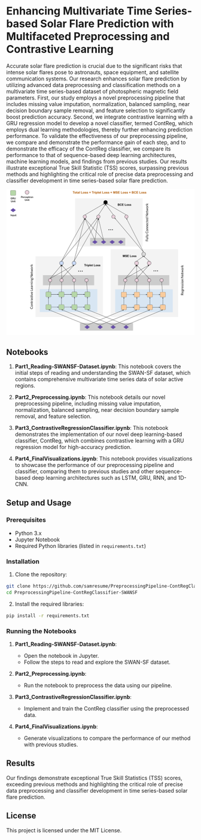 
# Enhancing Multivariate Time Series-based Solar Flare Prediction with Multifaceted Preprocessing and Contrastive Learning

Accurate solar flare prediction is crucial due to the significant risks that intense solar flares pose to astronauts, space equipment, and satellite communication systems. Our research enhances solar flare prediction by utilizing advanced data preprocessing and classification methods on a multivariate time series-based dataset of photospheric magnetic field parameters. First, our study employs a novel preprocessing pipeline that includes missing value imputation, normalization, balanced sampling, near decision boundary sample removal, and feature selection to significantly boost prediction accuracy. Second, we integrate contrastive learning with a GRU regression model to develop a novel classifier, termed ContReg, which employs dual learning methodologies, thereby further enhancing prediction performance. To validate the effectiveness of our preprocessing pipeline, we compare and demonstrate the performance gain of each step, and to demonstrate the efficacy of the ContReg classifier, we compare its performance to that of sequence-based deep learning architectures, machine learning models, and findings from previous studies. Our results illustrate exceptional True Skill Statistic (TSS) scores, surpassing previous methods and highlighting the critical role of precise data preprocessing and classifier development in time series-based solar flare prediction.


<img src="contreg.svg" width="600" alt="ContReg Architecture" title="ContReg Architecture">


## Notebooks

1. **Part1_Reading-SWANSF-Dataset.ipynb**: This notebook covers the initial steps of reading and understanding the SWAN-SF dataset, which contains comprehensive multivariate time series data of solar active regions.

2. **Part2_Preprocessing.ipynb**: This notebook details our novel preprocessing pipeline, including missing value imputation, normalization, balanced sampling, near decision boundary sample removal, and feature selection.

3. **Part3_ContrastiveRegressionClassifier.ipynb**: This notebook demonstrates the implementation of our novel deep learning-based classifier, ContReg, which combines contrastive learning with a GRU regression model for high-accuracy prediction.

4. **Part4_FinalVisualizations.ipynb**: This notebook provides visualizations to showcase the performance of our preprocessing pipeline and classifier, comparing them to previous studies and other sequence-based deep learning architectures such as LSTM, GRU, RNN, and 1D-CNN.

## Setup and Usage

### Prerequisites

- Python 3.x
- Jupyter Notebook
- Required Python libraries (listed in `requirements.txt`)

### Installation

1. Clone the repository:

```bash
git clone https://github.com/samresume/PreprocessingPipeline-ContRegClassifier-SWANSF.git
cd PreprocessingPipeline-ContRegClassifier-SWANSF
```

2. Install the required libraries:

```bash
pip install -r requirements.txt
```

### Running the Notebooks

1. **Part1_Reading-SWANSF-Dataset.ipynb**:
   - Open the notebook in Jupyter.
   - Follow the steps to read and explore the SWAN-SF dataset.

2. **Part2_Preprocessing.ipynb**:
   - Run the notebook to preprocess the data using our pipeline.

3. **Part3_ContrastiveRegressionClassifier.ipynb**:
   - Implement and train the ContReg classifier using the preprocessed data.

4. **Part4_FinalVisualizations.ipynb**:
   - Generate visualizations to compare the performance of our method with previous studies.

## Results

Our findings demonstrate exceptional True Skill Statistics (TSS) scores, exceeding previous methods and highlighting the critical role of precise data preprocessing and classifier development in time series-based solar flare prediction.

## License

This project is licensed under the MIT License.

